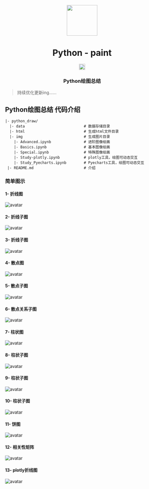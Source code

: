 <div align="center">
  <a><img src="./img/icon.png" height="100"></a>
  <h1><a>Python</a> - paint</h1>
 <a><img src="https://img.shields.io/badge/python-3.9-green.svg?style=plastic" height="20"></a>
  <h3>Python绘图总结</h3>
</div>

> 持续优化更新ing......

## Python绘图总结 代码介绍
```
|- python_draw/
  |- data                           # 数据存储目录
  |- html                           # 生成html文件目录
  |- img                            # 生成图片目录
    |- Advanced.ipynb               # 进阶图像绘画
    |- Basics.ipynb                 # 基本图像绘画
    |- Special.ipynb                # 特殊图像绘画
    |- Study-plotly.ipynb           # plotly工具，绘图可动态交互
    |- Study_Pyecharts.ipynb        # Pyecharts工具，绘图可动态交互
 |- README.md                       # 介绍
```
### 简单图示
#### 1- 折线图
![avatar](/img/3.png)
#### 2- 折线子图
![avatar](/img/4.png)
#### 3- 折线子图
![avatar](/img/5.png)
#### 4- 散点图
![avatar](/img/6.png)
#### 5- 散点子图
![avatar](/img/7.png)
#### 6- 散点关系子图
![avatar](/img/8.png)
#### 7- 柱状图
![avatar](/img/9.png)
#### 8- 柱状子图
![avatar](/img/10.png)
#### 9-  柱状子图
![avatar](/img/11.png)
#### 10- 柱状子图
![avatar](/img/12.png)
#### 11- 饼图
![avatar](/img/13.png)
#### 12- 相关性矩阵
![avatar](/img/14.png)
#### 13- plotly折线图
![avatar](/img/15.png)


